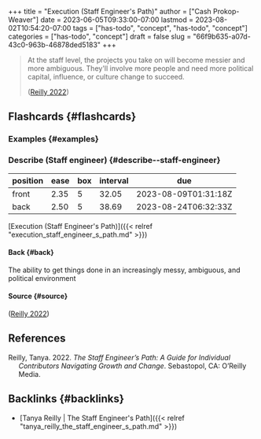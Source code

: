 +++
title = "Execution (Staff Engineer's Path)"
author = ["Cash Prokop-Weaver"]
date = 2023-06-05T09:33:00-07:00
lastmod = 2023-08-02T10:54:20-07:00
tags = ["has-todo", "concept", "has-todo", "concept"]
categories = ["has-todo", "concept"]
draft = false
slug = "66f9b635-a07d-43c0-963b-46878ded5183"
+++

> At the staff level, the projects you take on will become messier and more ambiguous. They'll involve more people and need more political capital, influence, or culture change to succeed.
>
> (<a href="#citeproc_bib_item_1">Reilly 2022</a>)


## Flashcards {#flashcards}


### Examples {#examples}


### Describe (Staff engineer) {#describe--staff-engineer}

| position | ease | box | interval | due                  |
|----------|------|-----|----------|----------------------|
| front    | 2.35 | 5   | 32.05    | 2023-08-09T01:31:18Z |
| back     | 2.50 | 5   | 38.69    | 2023-08-24T06:32:33Z |

[Execution (Staff Engineer's Path)]({{< relref "execution_staff_engineer_s_path.md" >}})


#### Back {#back}

The ability to get things done in an increasingly messy, ambiguous, and political environment


#### Source {#source}

(<a href="#citeproc_bib_item_1">Reilly 2022</a>)

## References

<style>.csl-entry{text-indent: -1.5em; margin-left: 1.5em;}</style><div class="csl-bib-body">
  <div class="csl-entry"><a id="citeproc_bib_item_1"></a>Reilly, Tanya. 2022. <i>The Staff Engineer’s Path: A Guide for Individual Contributors Navigating Growth and Change</i>. Sebastopol, CA: O’Reilly Media.</div>
</div>


## Backlinks {#backlinks}

-   [Tanya Reilly | The Staff Engineer's Path]({{< relref "tanya_reilly_the_staff_engineer_s_path.md" >}})
